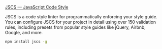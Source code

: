 
[JSCS — JavaScript Code Style](http://jscs.info/)

JSCS is a code style linter for programmatically enforcing your style guide. You can configure JSCS for your project in detail using over 150 validation rules, including presets from popular style guides like jQuery, Airbnb, Google, and more.

```bash
npm install jscs -g
```

